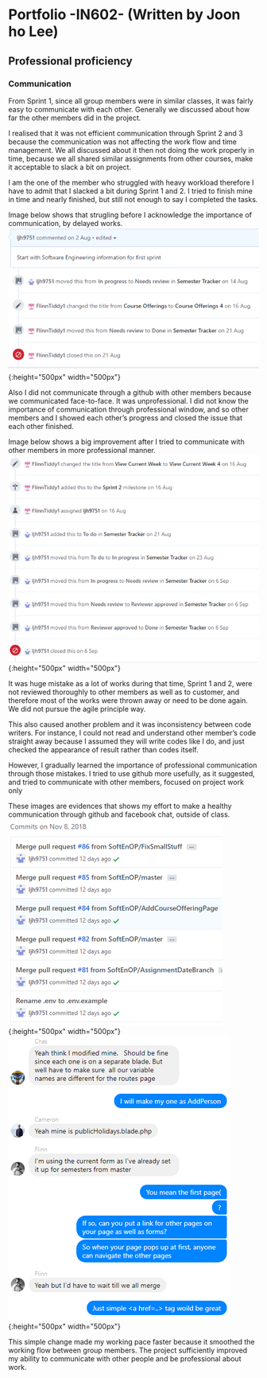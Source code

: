 # Portfolio -IN602- (Written by Joon ho Lee)

## Professional proficiency

### Communication
From Sprint 1, since all group members were in similar classes, it was fairly easy to communicate with each other. Generally we discussed about how far the other members did in the project.

I realised that it was not efficient communication through Sprint 2 and 3 because the communication was not affecting the work flow and time management. We all discussed about it then not doing the work properly in time, because we all shared similar assignments from other courses, make it acceptable to slack a bit on project.

I am the one of the member who struggled with heavy workload therefore I have to admit that I slacked a bit during Sprint 1 and 2. I tried to finish mine in time and nearly finished, but still not enough to say I completed the tasks.

Image below shows that strugling before I acknowledge the importance of communication, by delayed works.
![Image of evidence of lacking communication](/Images/Communication_1.PNG){:height="500px" width="500px"}

Also I did not communicate through a github with other members because we communicated face-to-face. It was unprofessional. I did not know the importance of communication through professional window, and so other members and I showed each other’s progress and closed the issue that each other finished.

Image below shows a big improvement after I tried to communicate with other members in more professional manner.
![Image of evidence of improved communication](/Images/Communication_2.PNG){:height="500px" width="500px"}

It was huge mistake as a lot of works during that time, Sprint 1 and 2, were not reviewed thoroughly to other members as well as to customer, and therefore most of the works were thrown away or need to be done again. We did not pursue the agile principle way. 

This also caused another problem and it was inconsistency between code writers. For instance, I could not read and understand other member’s code straight away because I assumed they will write codes like I do, and just checked the appearance of result rather than codes itself.

However, I gradually learned the importance of professional communication through those mistakes. I tried to use github more usefully, as it suggested, and tried to communicate with other members, focused on project work only

These images are evidences that shows my effort to make a healthy communication through github and facebook chat, outside of class.
![Image of evidence of improved communication 2](/Images/Communication_3.PNG){:height="500px" width="500px"}
![Image of evidence of improved communication 3](/Images/Communication_4.PNG){:height="500px" width="500px"}

This simple change made my working pace faster because it smoothed the working flow between group members. The project sufficiently improved my ability to communicate with other people and be professional about work.

